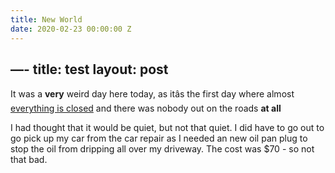 ```yaml
---
title: New World
date: 2020-02-23 00:00:00 Z
---
```


—-
title: test
layout: post
---


It was a **very** weird day here today, as itâs the first day where almost [everything is closed](https://www.governor.ny.gov/news/governor-cuomo-issues-guidance-essential-services-under-new-york-state-pause-executive-order) and there was nobody out on the roads **at all**

I had thought that it would be quiet, but not that quiet. I did have to go out to go pick up my car from the car repair as I needed an new oil pan plug to stop the oil  from dripping all over my driveway. The cost was $70  - so not that bad. 


